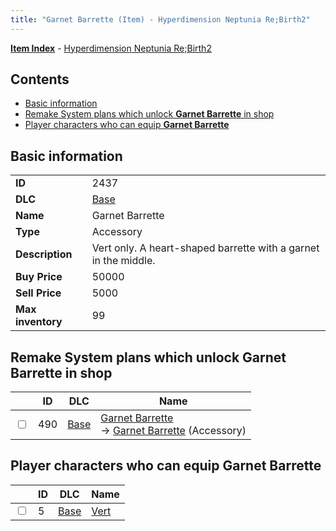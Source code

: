 ```yaml
---
title: "Garnet Barrette (Item) - Hyperdimension Neptunia Re;Birth2"
---
```


[**Item Index**](/neptunia/rb2/item/index.html) - [Hyperdimension Neptunia Re;Birth2](/neptunia/rb2)

## Contents

- [Basic information](#basic-information)
- [Remake System plans which unlock **Garnet Barrette** in shop](#remake-system-plans-which-unlock-garnet-barrette-in-shop)
- [Player characters who can equip **Garnet Barrette**](#player-characters-who-can-equip-garnet-barrette)

## Basic information

|   |   |
| -- | -- |
| **ID** | 2437 |
| **DLC** | [Base](/neptunia/rb2/dlc/0-base.html) |
| **Name** | Garnet Barrette |
| **Type** | Accessory |
| **Description** | Vert only. A heart-shaped barrette with a garnet in the middle. |
| **Buy Price** | 50000 |
| **Sell Price** | 5000 |
| **Max inventory** | 99 |

## Remake System plans which unlock **Garnet Barrette** in shop

|    | ID | DLC | Name |
| -- | -- | --- | ---- |
| <input type="checkbox" id="rb2-remake-0-490" class="trackbox" /> | 490 | [Base](/neptunia/rb2/dlc/0-base.html) | [Garnet Barrette](/neptunia/rb2/remake/0-490-garnet-barrette.html)<br />→ [Garnet Barrette](/neptunia/rb2/item/0-2437-garnet-barrette.html) (Accessory) |

## Player characters who can equip **Garnet Barrette**

|    | ID | DLC | Name |
| -- | -- | --- | ---- |
| <input type="checkbox" id="rb2-player-0-5" class="trackbox" /> | 5 | [Base](/neptunia/rb2/dlc/0-base.html) | [Vert](/neptunia/rb2/player/0-5-vert.html) |